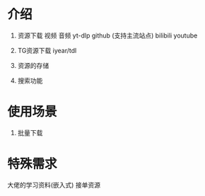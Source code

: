 
# 介绍

1. 资源下载 视频  音频   yt-dlp  github  (支持主流站点)   bilibili  youtube
2. TG资源下载  iyear/tdl

3. 资源的存储
4. 搜索功能


# 使用场景  
1. 批量下载


# 特殊需求
大佬的学习资料(嵌入式)
接单资源


